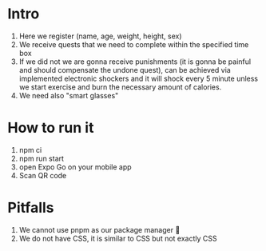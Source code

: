 # Intro

1. Here we register (name, age, weight, height, sex)
2. We receive quests that we need to complete within the specified time box
3. If we did not we are gonna receive punishments (it is gonna be painful and should compensate the undone quest), can be achieved via implemented electronic shockers and it will shock every 5 minute unless we start exercise and burn the necessary amount of calories.
4. We need also "smart glasses"

# How to run it

1. npm ci
2. npm run start
3. open Expo Go on your mobile app
4. Scan QR code

# Pitfalls

1. We cannot use pnpm as our package manager :poop:
2. We do not have CSS, it is similar to CSS but not exactly CSS
